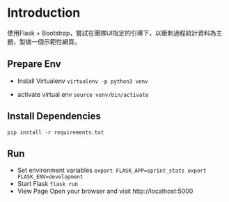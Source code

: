 # Introduction
使用Flask + Bootstrap，嘗試在團隊UI指定的引導下，以衝刺過程統計資料為主題，製做一個示範性網頁。

## Prepare Env

- Install Virtualenv
`
virtualenv -p python3 venv
`

- activate virtual env
`
source venv/bin/activate
`

## Install Dependencies

`
pip install -r requirements.txt
`

## Run

- Set environment variables
`
export FLASK_APP=sprint_stats
export FLASK_ENV=development
`
- Start Flask
`
flask run
`
- View Page
Open your browser and visit http://localhost:5000

